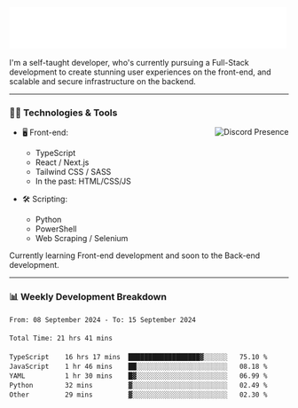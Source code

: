 <img src="assets/wave.svg" alt=":wave:" />

I'm a self-taught developer, who's currently pursuing a Full-Stack development to create stunning user experiences on the front-end, and scalable and secure infrastructure on the backend.

---

### 🧑‍💻 Technologies & Tools

<a href="https://discord.com/users/414304208649453568" target="_blank" rel="nofollow">
   <img src="https://lanyard-profile-readme.vercel.app/api/414304208649453568?idleMessage=Probably%20doing%20something%20else..." alt="Discord Presence" align="right">
</a>

- 🖥️ Front-end:

  - TypeScript
  - React / Next.js
  - Tailwind CSS / SASS
  - In the past: HTML/CSS/JS

- 🛠 Scripting:

  - Python
  - PowerShell
  - Web Scraping / Selenium

Currently learning Front-end development and soon to the Back-end development.

---

### 📊 Weekly Development Breakdown

<!-- ![ccrsxx's GitHub Stats](https://github-readme-stats.vercel.app/api?username=ccrsxx&count_private=true&theme=tokyonight) -->
<!-- ![ccrsxx's Top Langs](https://github-readme-stats.vercel.app/api/top-langs/?username=ccrsxx&hide=lua,java,html&theme=tokyonight) -->

<!--START_SECTION:waka-->

```txt
From: 08 September 2024 - To: 15 September 2024

Total Time: 21 hrs 41 mins

TypeScript    16 hrs 17 mins  ██████████████████▓░░░░░░   75.10 %
JavaScript    1 hr 46 mins    ██░░░░░░░░░░░░░░░░░░░░░░░   08.18 %
YAML          1 hr 30 mins    █▓░░░░░░░░░░░░░░░░░░░░░░░   06.99 %
Python        32 mins         ▓░░░░░░░░░░░░░░░░░░░░░░░░   02.49 %
Other         29 mins         ▓░░░░░░░░░░░░░░░░░░░░░░░░   02.30 %
```

<!--END_SECTION:waka-->
